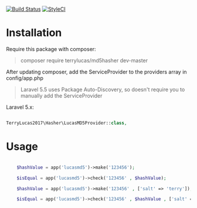 [![Build Status](https://travis-ci.org/tanmillet/lucashasher.svg?branch=master)](https://travis-ci.org/tanmillet/lucashasher) [![StyleCI](https://styleci.io/repos/97816897/shield?branch=master)](https://styleci.io/repos/97816897)
# Installation
Require this package with composer:

> composer require terrylucas/md5hasher dev-master

After updating composer, add the ServiceProvider to the providers array in config/app.php

> Laravel 5.5 uses Package Auto-Discovery, so doesn't require you to manually add the ServiceProvider

Laravel 5.x:

```php

TerryLucas2017\Hasher\LucasMD5Provider::class,

```

# Usage

```php

    $hashValue = app('lucasmd5')->make('123456');

    $isEqual = app('lucasmd5')->check('123456' , $hashValue);

    $hashValue = app('lucasmd5')->make('123456' , ['salt' => 'terry']);

    $isEqual = app('lucasmd5')->check('123456' , $hashValue , ['salt' => 'terry']);
    
```
